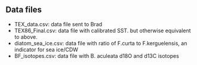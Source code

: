 ## Data files
- TEX_data.csv: data file sent to Brad
- TEX86_Final.csv: data file with calibrated SST. but otherwise equivalent to above.
- diatom_sea_ice.csv: data file with ratio of F.curta to F.kerguelensis, an indicator for sea ice/CDW
- BF_isotopes.csv: data file with B. aculeata d18O and d13C isotopes